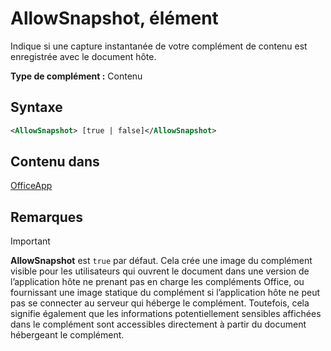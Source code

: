 # <a name="allowsnapshot-element"></a>AllowSnapshot, élément

Indique si une capture instantanée de votre complément de contenu est enregistrée avec le document hôte.

**Type de complément :** Contenu

## <a name="syntax"></a>Syntaxe

```XML
<AllowSnapshot> [true | false]</AllowSnapshot>
```

## <a name="contained-in"></a>Contenu dans

[OfficeApp](officeapp.md)

## <a name="remarks"></a>Remarques

 > [!IMPORTANT]
 > **AllowSnapshot** est `true` par défaut. Cela crée une image du complément visible pour les utilisateurs qui ouvrent le document dans une version de l’application hôte ne prenant pas en charge les compléments Office, ou fournissant une image statique du complément si l’application hôte ne peut pas se connecter au serveur qui héberge le complément. Toutefois, cela signifie également que les informations potentiellement sensibles affichées dans le complément sont accessibles directement à partir du document hébergeant le complément.


